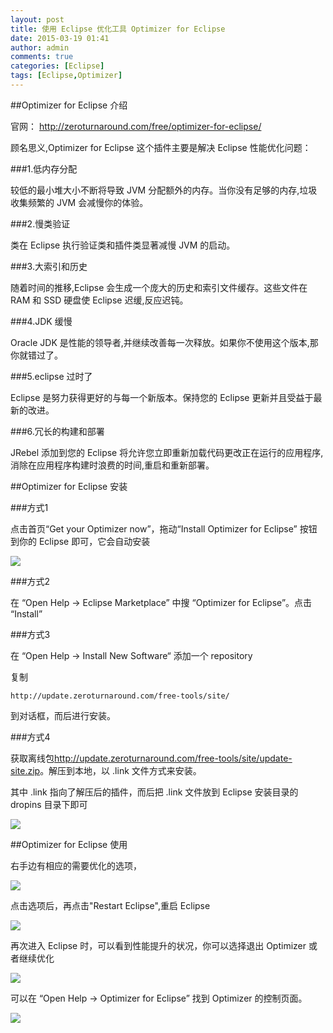 ```yaml
---
layout: post
title: 使用 Eclipse 优化工具 Optimizer for Eclipse 
date: 2015-03-19 01:41
author: admin
comments: true
categories: [Eclipse]
tags: [Eclipse,Optimizer]
---
```

 
##Optimizer for Eclipse 介绍

官网： <http://zeroturnaround.com/free/optimizer-for-eclipse/>

顾名思义,Optimizer for Eclipse 这个插件主要是解决 Eclipse 性能优化问题：

###1.低内存分配

较低的最小堆大小不断将导致 JVM 分配额外的内存。当你没有足够的内存,垃圾收集频繁的 JVM 会减慢你的体验。

###2.慢类验证

类在 Eclipse 执行验证类和插件类显著减慢 JVM 的启动。

###3.大索引和历史

随着时间的推移,Eclipse 会生成一个庞大的历史和索引文件缓存。这些文件在 RAM 和 SSD 硬盘使 Eclipse 迟缓,反应迟钝。

<!-- more -->

###4.JDK 缓慢

Oracle JDK 是性能的领导者,并继续改善每一次释放。如果你不使用这个版本,那你就错过了。

###5.eclipse 过时了

Eclipse 是努力获得更好的与每一个新版本。保持您的 Eclipse 更新并且受益于最新的改进。

###6.冗长的构建和部署

JRebel 添加到您的 Eclipse 将允许您立即重新加载代码更改正在运行的应用程序,消除在应用程序构建时浪费的时间,重启和重新部署。

##Optimizer for Eclipse 安装

###方式1

点击首页“Get your Optimizer now”，拖动“Install Optimizer for Eclipse” 按钮到你的 Eclipse 即可，它会自动安装

![](http://99btgc01.info/uploads/2015/03/ofe00.jpg)

###方式2 

在 “Open Help → Eclipse Marketplace” 中搜 “Optimizer for Eclipse”。点击 “Install”

###方式3

在 “Open Help → Install New Software“ 添加一个 repository 

复制

	http://update.zeroturnaround.com/free-tools/site/

到对话框，而后进行安装。

###方式4

获取离线包<http://update.zeroturnaround.com/free-tools/site/update-site.zip>。解压到本地，以 .link 文件方式来安装。

其中 .link 指向了解压后的插件，而后把 .link 文件放到 Eclipse 安装目录的 dropins 目录下即可

![](http://99btgc01.info/uploads/2015/03/ofe000.jpg)

##Optimizer for Eclipse 使用

右手边有相应的需要优化的选项，

![](http://99btgc01.info/uploads/2015/03/ofe001.jpg)

点击选项后，再点击"Restart Eclipse",重启 Eclipse

![](http://99btgc01.info/uploads/2015/03/ofe002.jpg)

再次进入 Eclipse 时，可以看到性能提升的状况，你可以选择退出 Optimizer 或者继续优化

![](http://99btgc01.info/uploads/2015/03/ofe003.jpg)

可以在  “Open Help → Optimizer for Eclipse” 找到 Optimizer 的控制页面。

![](http://99btgc01.info/uploads/2015/03/ofe004.jpg)
